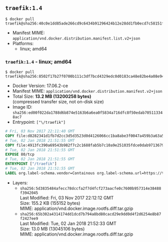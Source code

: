 ## `traefik:1.4`

```console
$ docker pull traefik@sha256:40c0e1dd85ade266cd9c6434b91296424b12e28dd1fb0ecd7c58151f43289945
```

-	Manifest MIME: `application/vnd.docker.distribution.manifest.list.v2+json`
-	Platforms:
	-	linux; amd64

### `traefik:1.4` - linux; amd64

```console
$ docker pull traefik@sha256:8502f17b27f0700b111c3df7bcd4329edc0d0183ca48e82be4a08e943bc8b36d
```

-	Docker Version: 17.06.2-ce
-	Manifest MIME: `application/vnd.docker.distribution.manifest.v2+json`
-	Total Size: **13.2 MB (13200258 bytes)**  
	(compressed transfer size, not on-disk size)
-	Image ID: `sha256:ed00f022da1788d6b874e5163b6a6ea0f5834a716dfc8f50edab705113348ac7`
-	Entrypoint: `["\/traefik"]`

```dockerfile
# Fri, 03 Nov 2017 22:11:40 GMT
COPY file:d8282341d1fb7d2cc3d5d3523d0d4126066cc1ba8abe3f0047a459b3a63a5653 in /etc/ssl/certs/ 
# Tue, 02 Jan 2018 21:51:55 GMT
COPY file:4913fc390a69543b982f7c2c1688fab5b7c10a9e251035fdce0dab9713679358 in / 
# Tue, 02 Jan 2018 21:51:55 GMT
EXPOSE 80/tcp
# Tue, 02 Jan 2018 21:51:55 GMT
ENTRYPOINT ["/traefik"]
# Tue, 02 Jan 2018 21:51:55 GMT
LABEL org.label-schema.vendor=Containous org.label-schema.url=https://traefik.io org.label-schema.name=Traefik org.label-schema.description=A modern reverse-proxy org.label-schema.version=v1.4.6 org.label-schema.docker.schema-version=1.0
```

-	Layers:
	-	`sha256:5d3835484afecc78dccfa2f7d4fcf273aacfe0c7600b957314e38488f3942045`  
		Last Modified: Fri, 03 Nov 2017 22:12:12 GMT  
		Size: 155.2 KB (155152 bytes)  
		MIME: application/vnd.docker.image.rootfs.diff.tar.gzip
	-	`sha256:65b302a4314174dd1dcd7b794a8bd80cacd29e9dd0d4f2d6254e8b87f2427ee9`  
		Last Modified: Tue, 02 Jan 2018 21:52:33 GMT  
		Size: 13.0 MB (13045106 bytes)  
		MIME: application/vnd.docker.image.rootfs.diff.tar.gzip
